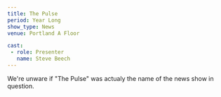 ```yaml
---
title: The Pulse
period: Year Long
show_type: News
venue: Portland A Floor

cast:
 - role: Presenter
   name: Steve Beech
---
```


We're unware if "The Pulse" was actualy the name of the news show in question.
